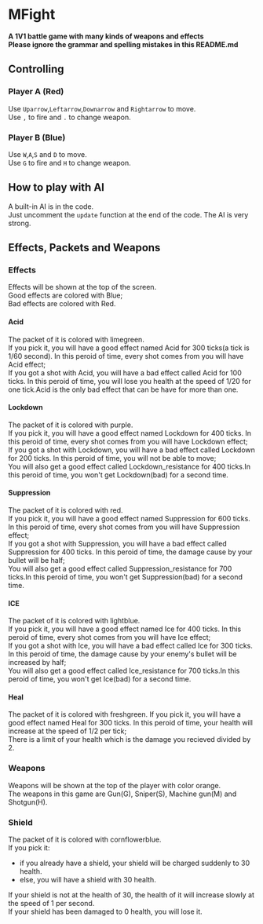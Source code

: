 # MFight

**A 1V1 battle game with many kinds of weapons and effects**  
**Please ignore the grammar and spelling mistakes in this README.md**

## Controlling

### Player A (Red)
Use `Uparrow`,`Leftarrow`,`Downarrow` and `Rightarrow` to move.  
Use `,` to fire and `.` to change weapon.  

### Player B (Blue)
Use `W`,`A`,`S` and `D` to move.  
Use `G` to fire and `H` to change weapon.

## How to play with AI
A built-in AI is in the code.  
Just uncomment the `update` function at the end of the code.
The AI is very strong.

## Effects, Packets and Weapons

### Effects
Effects will be shown at the top of the screen.  
Good effects are colored with Blue;  
Bad effects are colored with Red.

#### Acid
The packet of it is colored with limegreen.  
If you pick it, you will have a good effect named Acid for 300 ticks(a tick is 1/60 second). In this peroid of time, every shot comes from you will have Acid effect;  
If you got a shot with Acid, you will have a bad effect called Acid for 100 ticks. In this peroid of time, you will lose you health at the speed of 1/20 for one tick.Acid is the only bad effect that can be have for more than one.

#### Lockdown
The packet of it is colored with purple.  
If you pick it, you will have a good effect named Lockdown for 400 ticks. In this peroid of time, every shot comes from you will have Lockdown effect;  
If you got a shot with Lockdown, you will have a bad effect called Lockdown for 200 ticks. In this peroid of time, you will not be able to move;    
You will also get a good effect called Lockdown_resistance for 400 ticks.In this peroid of time, you won't get Lockdown(bad) for a second time.

#### Suppression
The packet of it is colored with red.  
If you pick it, you will have a good effect named Suppression for 600 ticks. In this peroid of time, every shot comes from you will have Suppression effect;  
If you got a shot with Suppression, you will have a bad effect called Suppression for 400 ticks. In this peroid of time, the damage cause by your bullet will be half;     
You will also get a good effect called Suppression_resistance for 700 ticks.In this peroid of time, you won't get Suppression(bad) for a second time.

#### ICE
The packet of it is colored with lightblue.  
If you pick it, you will have a good effect named Ice for 400 ticks. In this peroid of time, every shot comes from you will have Ice effect;  
If you got a shot with Ice, you will have a bad effect called Ice for 300 ticks. In this peroid of time, the damage cause by your enemy's bullet will be increased by half;     
You will also get a good effect called Ice_resistance for 700 ticks.In this peroid of time, you won't get Ice(bad) for a second time.

#### Heal
The packet of it is colored with freshgreen.
If you pick it, you will have a good effect named Heal for 300 ticks. In this peroid of time, your health will increase at the speed of 1/2 per tick;  
There is a limit of your health which is the damage you recieved divided by 2.

### Weapons
Weapons will be shown at the top of the player with color orange.  
The weapons in this game are Gun(G), Sniper(S), Machine gun(M) and Shotgun(H).

### Shield
The packet of it is colored with cornflowerblue.  
If you pick it:
- if you already have a shield, your shield will be charged suddenly to 30 health.  
- else, you will have a shield with 30 health.  

If your shield is not at the health of 30, the health of it will increase slowly at the speed of 1 per second.  
If your shield has been damaged to 0 health, you will lose it.
